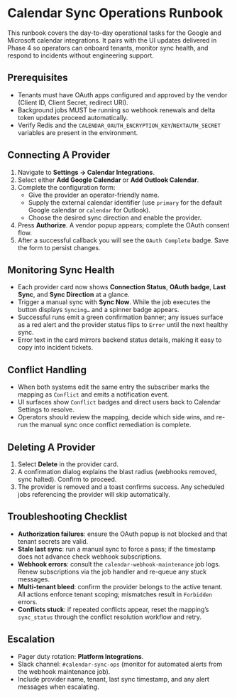 # Calendar Sync Operations Runbook

This runbook covers the day-to-day operational tasks for the Google and Microsoft calendar integrations. It pairs with the UI updates delivered in Phase 4 so operators can onboard tenants, monitor sync health, and respond to incidents without engineering support.

## Prerequisites
- Tenants must have OAuth apps configured and approved by the vendor (Client ID, Client Secret, redirect URI).
- Background jobs MUST be running so webhook renewals and delta token updates proceed automatically.
- Verify Redis and the `CALENDAR_OAUTH_ENCRYPTION_KEY`/`NEXTAUTH_SECRET` variables are present in the environment.

## Connecting A Provider
1. Navigate to **Settings → Calendar Integrations**.
2. Select either **Add Google Calendar** or **Add Outlook Calendar**.
3. Complete the configuration form:
   - Give the provider an operator-friendly name.
   - Supply the external calendar identifier (use `primary` for the default Google calendar or `calendar` for Outlook).
   - Choose the desired sync direction and enable the provider.
4. Press **Authorize**. A vendor popup appears; complete the OAuth consent flow.
5. After a successful callback you will see the `OAuth Complete` badge. Save the form to persist changes.

## Monitoring Sync Health
- Each provider card now shows **Connection Status**, **OAuth badge**, **Last Sync**, and **Sync Direction** at a glance.
- Trigger a manual sync with **Sync Now**. While the job executes the button displays `Syncing…` and a spinner badge appears.
- Successful runs emit a green confirmation banner; any issues surface as a red alert and the provider status flips to `Error` until the next healthy sync.
- Error text in the card mirrors backend status details, making it easy to copy into incident tickets.

## Conflict Handling
- When both systems edit the same entry the subscriber marks the mapping as `Conflict` and emits a notification event.
- UI surfaces show `Conflict` badges and direct users back to Calendar Settings to resolve.
- Operators should review the mapping, decide which side wins, and re-run the manual sync once conflict remediation is complete.

## Deleting A Provider
1. Select **Delete** in the provider card.
2. A confirmation dialog explains the blast radius (webhooks removed, sync halted). Confirm to proceed.
3. The provider is removed and a toast confirms success. Any scheduled jobs referencing the provider will skip automatically.

## Troubleshooting Checklist
- **Authorization failures**: ensure the OAuth popup is not blocked and that tenant secrets are valid.
- **Stale last sync**: run a manual sync to force a pass; if the timestamp does not advance check webhook subscriptions.
- **Webhook errors**: consult the `calendar-webhook-maintenance` job logs. Renew subscriptions via the job handler and re-queue any stuck messages.
- **Multi-tenant bleed**: confirm the provider belongs to the active tenant. All actions enforce tenant scoping; mismatches result in `Forbidden` errors.
- **Conflicts stuck**: if repeated conflicts appear, reset the mapping’s `sync_status` through the conflict resolution workflow and retry.

## Escalation
- Pager duty rotation: **Platform Integrations**.
- Slack channel: `#calendar-sync-ops` (monitor for automated alerts from the webhook maintenance job).
- Include provider name, tenant, last sync timestamp, and any alert messages when escalating.
